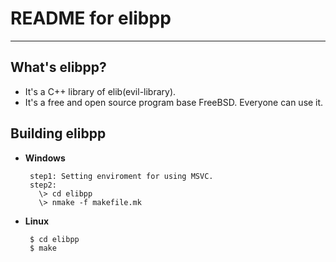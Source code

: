 # **README for elibpp** #
***


## **What's elibpp?** ##
 * It's a C++ library of elib(evil-library).
 * It's a free and open source program base FreeBSD. Everyone can use it.



## **Building elibpp** ##
 * **Windows**

        step1: Setting enviroment for using MSVC.
        step2:
          \> cd elibpp
          \> nmake -f makefile.mk 

 * **Linux**

        $ cd elibpp
        $ make
